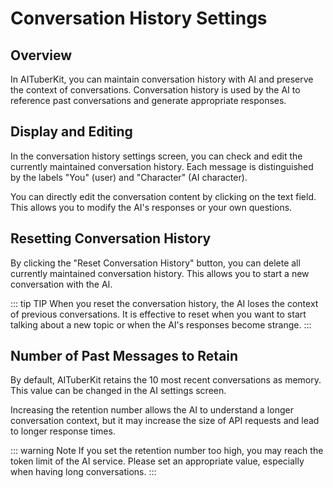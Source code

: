 # Conversation History Settings

## Overview

In AITuberKit, you can maintain conversation history with AI and preserve the context of conversations. Conversation history is used by the AI to reference past conversations and generate appropriate responses.

## Display and Editing

In the conversation history settings screen, you can check and edit the currently maintained conversation history. Each message is distinguished by the labels "You" (user) and "Character" (AI character).

You can directly edit the conversation content by clicking on the text field. This allows you to modify the AI's responses or your own questions.

## Resetting Conversation History

By clicking the "Reset Conversation History" button, you can delete all currently maintained conversation history. This allows you to start a new conversation with the AI.

::: tip TIP
When you reset the conversation history, the AI loses the context of previous conversations. It is effective to reset when you want to start talking about a new topic or when the AI's responses become strange.
:::

## Number of Past Messages to Retain

By default, AITuberKit retains the 10 most recent conversations as memory. This value can be changed in the AI settings screen.

Increasing the retention number allows the AI to understand a longer conversation context, but it may increase the size of API requests and lead to longer response times.

::: warning Note
If you set the retention number too high, you may reach the token limit of the AI service. Please set an appropriate value, especially when having long conversations.
:::
